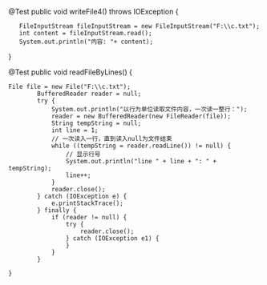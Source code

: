  @Test
   public  void writeFile4() throws IOException {

       FileInputStream fileInputStream = new FileInputStream("F:\\c.txt");
       int content = fileInputStream.read();
       System.out.println("内容: "+ content);

   }

@Test
    public  void readFileByLines() {
       
```
File file = new File("F:\\c.txt");
        BufferedReader reader = null;
        try {
            System.out.println("以行为单位读取文件内容，一次读一整行：");
            reader = new BufferedReader(new FileReader(file));
            String tempString = null;
            int line = 1;
            // 一次读入一行，直到读入null为文件结束
            while ((tempString = reader.readLine()) != null) {
                // 显示行号
                System.out.println("line " + line + ": " + tempString);
                line++;
            }
            reader.close();
        } catch (IOException e) {
            e.printStackTrace();
        } finally {
            if (reader != null) {
                try {
                    reader.close();
                } catch (IOException e1) {
                }
            }
        }
```

    }
